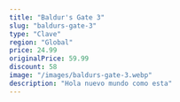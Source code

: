 ```yaml
---
title: "Baldur's Gate 3"
slug: "baldurs-gate-3"
type: "Clave"
region: "Global"
price: 24.99
originalPrice: 59.99
discount: 58
image: "/images/baldurs-gate-3.webp"
description: "Hola nuevo mundo como esta"
---
```

